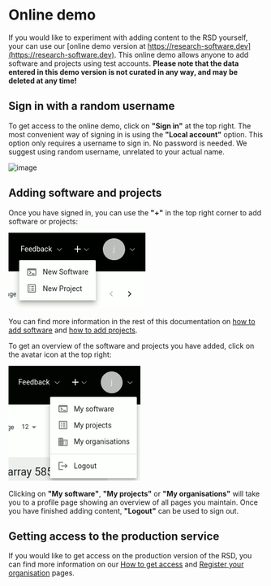# Online demo

If you would like to experiment with adding content to the RSD yourself, your can use our [online demo version at https://research-software.dev](https://research-software.dev). This online demo allows anyone to add software and projects using test accounts. __Please note that the data entered in this demo version is not curated in any way, and may be deleted at any time!__

## Sign in with a random username

To get access to the online demo, click on __"Sign in"__ at the top right. The most convenient way of signing in is using the __"Local account"__ option. This option only requires a username
to sign in. No password is needed. We suggest using random username, unrelated to your actual name.

![image](../03-rsd-instance/img/rsd-login-tester.gif)

## Adding software and projects

Once you have signed in, you can use the __"+"__ in the top right corner to add software or projects:

![image](img/plus-software-projects.gif)

You can find more information in the rest of this documentation on [how to add software](/users/adding-software) and
[how to add projects](/users/adding-projects).

To get an overview of the software and projects you have added, click
on the avatar icon at the top right:

![image](img/my-software.gif)

Clicking on __"My software"__, __"My projects"__ or __"My organisations"__ will take you to a profile page showing
an overview of all pages you maintain. Once you have finished adding content, __"Logout"__ can be used to sign out.

## Getting access to the production service

If you would like to get access on the production version of the RSD, you can find more information on our
[How to get access](/users/getting-access) and [Register your organisation](/users/register-organisation) pages.
